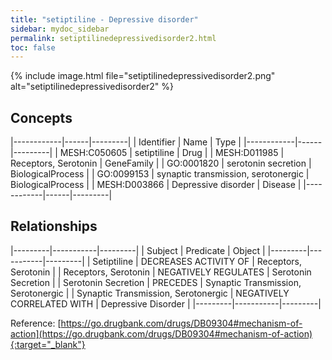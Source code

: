 ```yaml
---
title: "setiptiline - Depressive disorder"
sidebar: mydoc_sidebar
permalink: setiptilinedepressivedisorder2.html
toc: false 
---
```


{% include image.html file="setiptilinedepressivedisorder2.png" alt="setiptilinedepressivedisorder2" %}

## Concepts

|------------|------|---------|
| Identifier | Name | Type    |
|------------|------|---------|
| MESH:C050605 | setiptiline | Drug |
| MESH:D011985 | Receptors, Serotonin | GeneFamily |
| GO:0001820 | serotonin secretion | BiologicalProcess |
| GO:0099153 | synaptic transmission, serotonergic | BiologicalProcess |
| MESH:D003866 | Depressive disorder | Disease |
|------------|------|---------|

## Relationships

|---------|-----------|---------|
| Subject | Predicate | Object  |
|---------|-----------|---------|
| Setiptiline | DECREASES ACTIVITY OF | Receptors, Serotonin |
| Receptors, Serotonin | NEGATIVELY REGULATES | Serotonin Secretion |
| Serotonin Secretion | PRECEDES | Synaptic Transmission, Serotonergic |
| Synaptic Transmission, Serotonergic | NEGATIVELY CORRELATED WITH | Depressive Disorder |
|---------|-----------|---------|

Reference: [https://go.drugbank.com/drugs/DB09304#mechanism-of-action](https://go.drugbank.com/drugs/DB09304#mechanism-of-action){:target="_blank"}